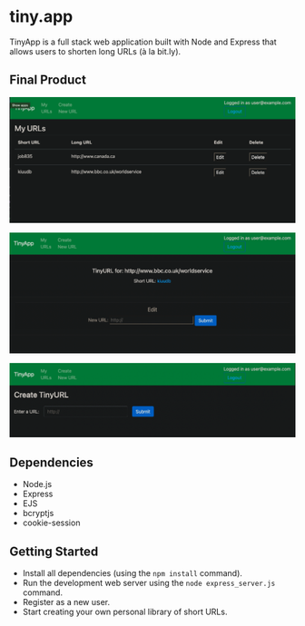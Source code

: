 # tiny.app

TinyApp is a full stack web application built with Node and Express that allows users to shorten long URLs (à la bit.ly).

## Final Product

!["URL page when user is logged in"](https://github.com/JLMaynardDesign/tiny.app/blob/main/docs/:urls%20when%20logged%20in.png)

!["user logged in, and try to edit the URL"](https://github.com/JLMaynardDesign/tiny.app/blob/main/docs/editing%20URL.png)

!["create TinyURL (user logged in)"](https://github.com/JLMaynardDesign/tiny.app/blob/main/docs/create%20tinyURL.png)

## Dependencies

- Node.js
- Express
- EJS
- bcryptjs
- cookie-session

## Getting Started

- Install all dependencies (using the `npm install` command).
- Run the development web server using the `node express_server.js` command.
- Register as a new user.
- Start creating your own personal library of short URLs.